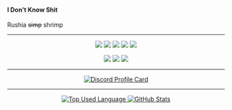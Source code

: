 #### I Don't Know Shit

Rushia ~~simp~~ shrimp

---

<div align="center">
<img src="https://img.shields.io/badge/javascript%20-%23323330.svg?&style=for-the-badge&logo=javascript&logoColor=%23F7DF1E">
<img src="https://img.shields.io/badge/discord.js%20-%23323330.svg?&style=for-the-badge&logo=discord">
<img src="https://img.shields.io/badge/node.js-%23323330.svg?&style=for-the-badge&logo=node.js&logoColor=339933">
<img src="https://img.shields.io/badge/Mongo%20DB%20-%23323330.svg?&style=for-the-badge&logo=mongodb">
<img src="https://img.shields.io/badge/VS Code-%23323330.svg?&style=for-the-badge&logo=visualstudiocode&logoColor=007ACC">
<p align="center">
  <a href="https://discord.com/users/722647978577363026" target="_blank"><img src="https://img.shields.io/badge/discord-%23323330.svg?&style=for-the-badge&logo=discord&logoColor=5865F2"></a>
  <a href="https://anilist.com/user/muraico" target="_blacnk"><img src="https://img.shields.io/badge/AniList-%23323330.svg?&style=for-the-badge&logo=anilist&logoColor=02A9FF"></a>
  <a href="https://osu.ppy.sh/users/19955854" target="_blacnk"><img src="https://img.shields.io/badge/osu!-%23323330.svg?&style=for-the-badge&logo=osu!&logoColor=FF66AA"></a>
</p>

---

<p align="center">
  <a href="httpS://discord.com/users/722647978577363026">
      <img
      src="https://lanyard-profile-readme.vercel.app/api/722647978577363026"m
      alt="Discord Profile Card"
      />
  </a>
</p>

---

<p>
  <a href="#" target="_blank">
      <img
  alt="Top Used Language"
  src="https://github-readme-stats.vercel.app/api/top-langs/?theme=nord&username=MaiKokain&hide_title=true"
/>
<img
  alt="GitHub Stats"
  src="https://github-readme-stats.vercel.app/api?theme=nord&username=MaiKokain&show_icons=true&count_private=true&hide_title=true"
/>
  </a>
</p>
